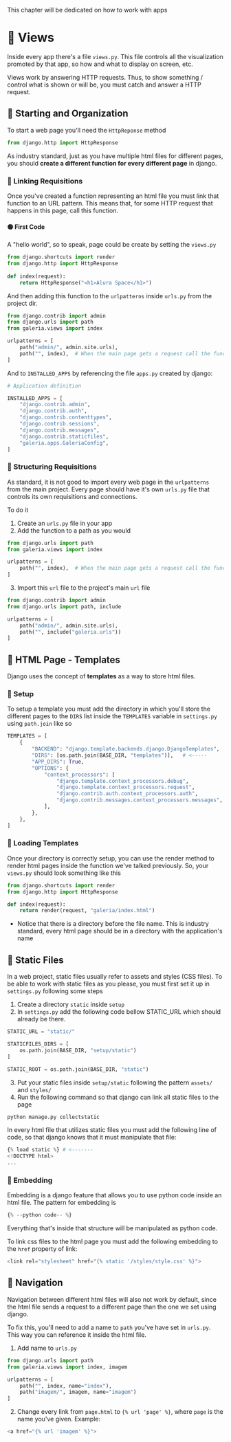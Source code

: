 This chapter will be dedicated on how to work with apps

# 🔵 Views
Inside every app there's a file `views.py`. This file controls all the visualization promoted by that app, so how and what to display on screen, etc.

Views work by answering HTTP requests. Thus, to show something / control what is shown or will be, you must catch and answer a HTTP request.

## 🔷 Starting and Organization
To start a web page you'll need the `HttpReponse` method
```python 
from django.http import HttpResponse
```

As industry standard, just as you have multiple html files for different pages, you should **create a different function for every different page** in django. 

### 🔹 Linking Requisitions
Once you've created a function representing an html file you must link that function to an URL pattern. This means that, for some HTTP request that happens in this page, call this function.

#### 🟢 First Code
A "hello world", so to speak, page could be create by setting the `views.py`
```python
from django.shortcuts import render
from django.http import HttpResponse
  
def index(request):
    return HttpResponse("<h1>Alura Space</h1>")
```

And then adding this function to the `urlpatterns` inside `urls.py` from the project dir.
```python
from django.contrib import admin
from django.urls import path
from galeria.views import index

urlpatterns = [
    path("admin/", admin.site.urls),
    path("", index),  # When the main page gets a request call the function index
]
```

And to `INSTALLED_APPS` by referencing the file `apps.py` created by django:
```python
# Application definition

INSTALLED_APPS = [
    "django.contrib.admin",
    "django.contrib.auth",
    "django.contrib.contenttypes",
    "django.contrib.sessions",
    "django.contrib.messages",
    "django.contrib.staticfiles",
    "galeria.apps.GaleriaConfig",
]
```

### 🔹 Structuring Requisitions
As standard, it is not good to import every web page in the `urlpatterns` from the main project. Every page should have it's own `urls.py` file that controls its own requisitions and connections. 

To do it
1. Create an `urls.py` file in your app
2. Add the function to a path as you would
```python
from django.urls import path
from galeria.views import index

urlpatterns = [
    path("", index),  # When the main page gets a request call the function index
]
```
3. Import this `url` file to the project's main `url` file
```python
from django.contrib import admin
from django.urls import path, include

urlpatterns = [
    path("admin/", admin.site.urls),
    path("", include("galeria.urls"))
]
```

## 🔷 HTML Page - Templates
Django uses the concept of **templates** as a way to store html files.

### 🔹 Setup
To setup a template you must add the directory in which you'll store the different pages to the `DIRS` list inside the `TEMPLATES` variable in `settings.py` using `path.join` like so
```python
TEMPLATES = [
    {
        "BACKEND": "django.template.backends.django.DjangoTemplates",
        "DIRS": [os.path.join(BASE_DIR, "templates")],   # <-----
        "APP_DIRS": True,
        "OPTIONS": {
            "context_processors": [
                "django.template.context_processors.debug",
                "django.template.context_processors.request",
                "django.contrib.auth.context_processors.auth",
                "django.contrib.messages.context_processors.messages",
            ],
        },
    },
]
```

### 🔹 Loading Templates
Once your directory is correctly setup, you can use the render method to render html pages inside the function we've talked previously. So, your `views.py` should look something like this

```python
from django.shortcuts import render
from django.http import HttpResponse

def index(request):
    return render(request, "galeria/index.html")
```
- Notice that there is a directory before the file name. This is industry standard, every html page should be in a directory with the application's name

## 🔷 Static Files
In a web project, static files usually refer to assets and styles (CSS files). To be able to work with static files as you please, you must first set it up in `settings.py` following some steps

1. Create a directory `static` inside `setup`
2. In `settings.py` add the following code bellow STATIC_URL which should already be there.
```python
STATIC_URL = "static/"

STATICFILES_DIRS = [
    os.path.join(BASE_DIR, "setup/static")
]

STATIC_ROOT = os.path.join(BASE_DIR, "static")
```
3. Put your static files inside `setup/static` following the pattern `assets/` and `styles/`
4. Run the following command so that django can link all static files to the page
```python
python manage.py collectstatic
```

In every html file that utilizes static files you must add the following line of code, so that django knows that it must manipulate that file:
```python
{% load static %} # <-------
<!DOCTYPE html>
...
```

### 🔹 Embedding
Embedding is a django feature that allows you to use python code inside an html file. The pattern for embedding is
```python
{% --python code-- %}
```
Everything that's inside that structure will be manipulated as python code.

To link css files to the html page you must add the following embedding to the `href` property of link:
```python
<link rel="stylesheet" href="{% static '/styles/style.css' %}">
```


## 🔷 Navigation
Navigation between different html files will also not work by default, since the html file sends a request to a different page than the one we set using django.

To fix this, you'll need to add a name to `path` you've have set in `urls.py`. This way you can reference it inside the html file.

1. Add name to `urls.py`
```python 
from django.urls import path
from galeria.views import index, imagem

urlpatterns = [
    path("", index, name="index"),
    path("imagem/", imagem, name="imagem")
]
```
2. Change every link from `page.html` to `{% url 'page' %}`, where `page` is the name you've given. Example:

```python
<a href="{% url 'imagem' %}">
```